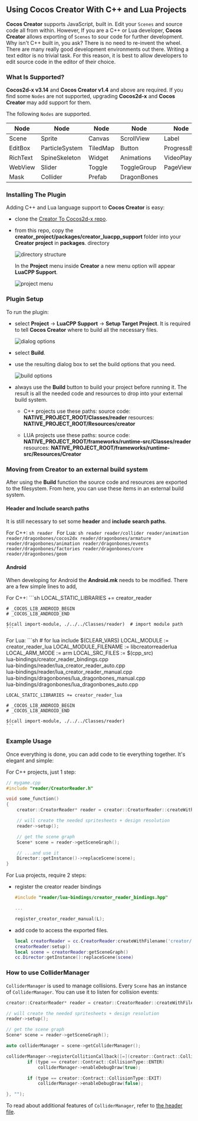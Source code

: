 ## Using Cocos Creator With C++ and Lua Projects
__Cocos Creator__ supports JavaScript, built in. Edit your `Scenes` and source code all from within. However, If you are a C++ or Lua developer, __Cocos Creator__ allows exporting of `Scenes` to sour code for further development. Why isn't C++ built in, you ask? There is no need to re-invent the wheel. There are many really good development environments out there. Writing a text editor is no trivial task. For this reason, it is best to allow developers to edit source code in the editor of their choice.

### What Is Supported?
__Cocos2d-x v3.14__ and __Cocos Creator v1.4__ and above are required. If you find some `Nodes` are not supported, upgrading __Cocos2d-x__ and __Cocos Creator__ may add support for them.

The following `Nodes` are supported.

Node | Node | Node | Node | Node
--- | --- | --- | --- | ---
Scene | Sprite | Canvas | ScrollView | Label
EditBox | ParticleSystem | TiledMap | Button | ProgressBar
RichText | SpineSkeleton | Widget | Animations | VideoPlayer
WebView | Slider | Toggle | ToggleGroup | PageView
Mask | Collider | Prefab | DragonBones

### Installing The Plugin
Adding C++ and Lua language support to __Cocos Creator__ is easy:

* clone the [Creator To Cocos2d-x repo](https://github.com/cocos2d/creator_to_cocos2dx).
* from this repo, copy the __creator_project/packages/creator_luacpp_support__ folder into your __Creator project__ in __packages__. directory

    ![](creator_to_cocos2dx-img/folder_structure.png "directory structure")

    In the __Project__ menu inside __Creator__ a new menu option will appear __LuaCPP Support__.

    ![](creator_to_cocos2dx-img/project_menu.png "project menu")

### Plugin Setup
To run the plugin:

* select __Project__ -> __LuaCPP Support__ -> __Setup Target Project__. It is required to tell __Cocos Creator__ where to build all the necessary files.

    ![](creator_to_cocos2dx-img/dialog_options.png "dialog options")

* select __Build__.

* use the resulting dialog box to set the build options that you need.

    ![](creator_to_cocos2dx-img/build_dialog.png "build options")

* always use the __Build__ button to build your project before running it. The result is all the needed code and resources to drop into your external build system.

  * C++ projects use these paths:
    source code: __NATIVE_PROJECT_ROOT/Classes/reader__
    resources: __NATIVE_PROJECT_ROOT/Resources/creator__

  * LUA projects use these paths:
    source code: __NATIVE_PROJECT_ROOT/frameworks/runtime-src/Classes/reader__
    resources: __NATIVE_PROJECT_ROOT/frameworks/runtime-src/Resources/Creator__

### Moving from Creator to an external build system
After using the __Build__ function the source code and resources are exported to the filesystem. From here, you can use these items in an external build system.

#### Header and Include search paths
It is still necessary to set some __header__ and __include__ __search paths__.

  For C++:
    ```sh
    reader
    ```
  For Lua:
    ```sh
    reader
    reader/collider
    reader/animation
    reader/dragonbones/cocos2dx
    reader/dragonbones/armature
    reader/dragonbones/animation
    reader/dragonbones/events
    reader/dragonbones/factories
    reader/dragonbones/core
    reader/dragonbones/geom
    ```

#### Android
When developing for Android the __Android.mk__ needs to be modified. There are a few simple lines to add,

  For C++:
    ```sh
    LOCAL_STATIC_LIBRARIES += creator_reader

    # _COCOS_LIB_ANDROID_BEGIN
    # _COCOS_LIB_ANDROID_END

    $(call import-module, ./../../Classes/reader)  # import module path
    ```

  For Lua:
    ```sh
    # for lua
    include $(CLEAR_VARS)
    LOCAL_MODULE := creator_reader_lua
    LOCAL_MODULE_FILENAME := libcreatorreaderlua
    LOCAL_ARM_MODE := arm
    LOCAL_SRC_FILES := $(cpp_src) \
    lua-bindings/creator_reader_bindings.cpp \
    lua-bindings/reader/lua_creator_reader_auto.cpp \
    lua-bindings/reader/lua_creator_reader_manual.cpp \
    lua-bindings/dragonbones/lua_dragonbones_manual.cpp \
    lua-bindings/dragonbones/lua_dragonbones_auto.cpp

    LOCAL_STATIC_LIBRARIES += creator_reader_lua

    # _COCOS_LIB_ANDROID_BEGIN
    # _COCOS_LIB_ANDROID_END

    $(call import-module, ./../../Classes/reader)
    ```

### Example Usage
Once everything is done, you can add code to tie everything together. It's elegant and simple:

For C++ projects, just 1 step:
```cpp
// mygame.cpp
#include "reader/CreatorReader.h"

void some_function()
{
    creator::CreatorReader* reader = creator::CreatorReader::createWithFilename("creator/CreatorSprites.ccreator");

    // will create the needed spritesheets + design resolution
    reader->setup();

    // get the scene graph
    Scene* scene = reader->getSceneGraph();

    // ...and use it
    Director::getInstance()->replaceScene(scene);
}
```

For Lua projects, require 2 steps:

  * register the creator reader bindings
    ```cpp
    #include "reader/lua-bindings/creator_reader_bindings.hpp"

    ...

    register_creator_reader_manual(L);
    ```

  * add code to access the exported files.
    ```lua
    local creatorReader = cc.CreatorReader:createWithFilename('creator/CreatorSprites.ccreator')
    creatorReader:setup()
    local scene = creatorReader:getSceneGraph()
    cc.Director:getInstance():replaceScene(scene)
    ```

### How to use ColliderManager
`ColliderManager` is used to manage collisions. Every `Scene` has an instance of `ColliderManager`. You can use it to listen for collision events:

```c++
creator::CreatorReader* reader = creator::CreatorReader::createWithFilename("creator/CreatorSprites.ccreator");

// will create the needed spritesheets + design resolution
reader->setup();

// get the scene graph
Scene* scene = reader->getSceneGraph();

auto colliderManager = scene->getColliderManager();

colliderManager->registerCollitionCallback([=](creator::Contract::CollisionType type, creator::Collider* collider1, creator::Collider* collider2) {
        if (type == creator::Contract::CollisionType::ENTER)
            colliderManager->enableDebugDraw(true);

        if (type == creator::Contract::CollisionType::EXIT)
            colliderManager->enableDebugDraw(false);

}, "");
```
To read about additional features of `ColliderManager`, refer to [the header file](https://github.com/cocos2d/creator_to_cocos2dx/tree/master/creator_project/packages/creator-luacpp-support/reader/collider/ColliderManager.h).
